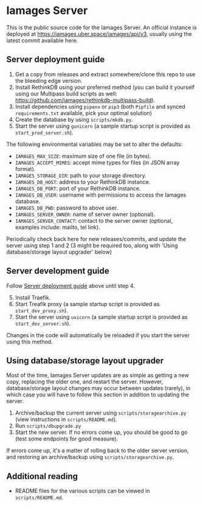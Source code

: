 # Iamages Server

This is the public source code for the Iamages Server. 
An official instance is deployed at https://iamages.uber.space/iamages/api/v3, usually using the latest commit available here.

## Server deployment guide

1. Get a copy from releases and extract somewhere/clone this repo to use the bleeding edge version.
2. Install RethinkDB using your preferred method (you can build it yourself using our Multipass build scripts as well: https://github.com/iamages/rethinkdb-multipass-build).
3. Install dependencies using `pipenv` or `pip3` (both `Pipfile` and synced `requirements.txt` available, pick your optimal solution)
4. Create the database by using `scripts/mkdb.py`.
5. Start the server using `gunicorn` (a sample startup script is provided as `start_prod_server.sh`).

The following environmental variables may be set to alter the defaults:
- `IAMAGES_MAX_SIZE`: maximum size of one file (in bytes).
- `IAMAGES_ACCEPT_MIMES`: accept mime types for files (in JSON array format).
- `IAMAGES_STORAGE_DIR`: path to your storage directory.
- `IAMAGES_DB_HOST`: address to your RethinkDB instance.
- `IAMAGES_DB_PORT`: port of your RethinkDB instance.
- `IAMAGES_DB_USER`: username with permissions to access the Iamages database.
- `IAMAGES_DB_PWD`: password to above user.
- `IAMAGES_SERVER_OWNER`: name of server owner (optional).
- `IAMAGES_SERVER_CONTACT`: contact to the server owner (optional, examples include: mailto, tel link).

Periodically check back here for new releases/commits, and update the server using step 1 and 2 (3 might be required too, along with 'Using database/storage layout upgrader' below)

## Server development guide

Follow [Server deployment guide](#server-deployment-guide) above until step 4.

5. Install Traefik.
6. Start Treafik proxy (a sample startup script is provided as `start_dev_proxy.sh`).
7. Start the server using `uvicorn` (a sample startup script is provided as `start_dev_server.sh`).

Changes in the code will automatically be reloaded if you start the server using this method.

## Using database/storage layout upgrader

Most of the time, Iamages Server updates are as simple as getting a new copy, replacing the older one, and restart the server. However, database/storage layout changes may occur between updates (rarely), in which case you will have to follow this section in addition to updating the server.

1. Archive/backup the current server using `scripts/storagearchive.py` (view instructions in `scripts/README.md`).
2. Run `scripts/dbupgrade.py`
3. Start the new server. If no errors come up, you should be good to go (test some endpoints for good measure).

If errors come up, it's a matter of rolling back to the older server version, and restoring an archive/backup using `scripts/storagearchive.py`.

## Additional reading

- README files for the various scripts can be viewed in `scripts/README.md`.
